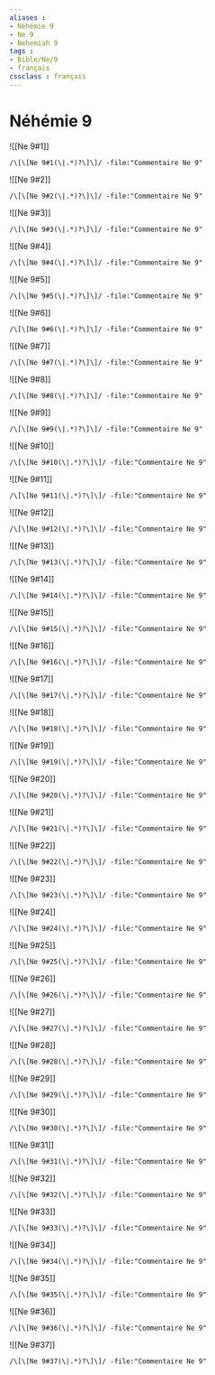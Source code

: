 ```yaml
---
aliases : 
- Néhémie 9
- Ne 9
- Nehemiah 9
tags : 
- Bible/Ne/9
- français
cssclass : français
---
```


# Néhémie 9

![[Ne 9#1]]

```query
/\[\[Ne 9#1(\|.*)?\]\]/ -file:"Commentaire Ne 9"
```

![[Ne 9#2]]

```query
/\[\[Ne 9#2(\|.*)?\]\]/ -file:"Commentaire Ne 9"
```

![[Ne 9#3]]

```query
/\[\[Ne 9#3(\|.*)?\]\]/ -file:"Commentaire Ne 9"
```

![[Ne 9#4]]

```query
/\[\[Ne 9#4(\|.*)?\]\]/ -file:"Commentaire Ne 9"
```

![[Ne 9#5]]

```query
/\[\[Ne 9#5(\|.*)?\]\]/ -file:"Commentaire Ne 9"
```

![[Ne 9#6]]

```query
/\[\[Ne 9#6(\|.*)?\]\]/ -file:"Commentaire Ne 9"
```

![[Ne 9#7]]

```query
/\[\[Ne 9#7(\|.*)?\]\]/ -file:"Commentaire Ne 9"
```

![[Ne 9#8]]

```query
/\[\[Ne 9#8(\|.*)?\]\]/ -file:"Commentaire Ne 9"
```

![[Ne 9#9]]

```query
/\[\[Ne 9#9(\|.*)?\]\]/ -file:"Commentaire Ne 9"
```

![[Ne 9#10]]

```query
/\[\[Ne 9#10(\|.*)?\]\]/ -file:"Commentaire Ne 9"
```

![[Ne 9#11]]

```query
/\[\[Ne 9#11(\|.*)?\]\]/ -file:"Commentaire Ne 9"
```

![[Ne 9#12]]

```query
/\[\[Ne 9#12(\|.*)?\]\]/ -file:"Commentaire Ne 9"
```

![[Ne 9#13]]

```query
/\[\[Ne 9#13(\|.*)?\]\]/ -file:"Commentaire Ne 9"
```

![[Ne 9#14]]

```query
/\[\[Ne 9#14(\|.*)?\]\]/ -file:"Commentaire Ne 9"
```

![[Ne 9#15]]

```query
/\[\[Ne 9#15(\|.*)?\]\]/ -file:"Commentaire Ne 9"
```

![[Ne 9#16]]

```query
/\[\[Ne 9#16(\|.*)?\]\]/ -file:"Commentaire Ne 9"
```

![[Ne 9#17]]

```query
/\[\[Ne 9#17(\|.*)?\]\]/ -file:"Commentaire Ne 9"
```

![[Ne 9#18]]

```query
/\[\[Ne 9#18(\|.*)?\]\]/ -file:"Commentaire Ne 9"
```

![[Ne 9#19]]

```query
/\[\[Ne 9#19(\|.*)?\]\]/ -file:"Commentaire Ne 9"
```

![[Ne 9#20]]

```query
/\[\[Ne 9#20(\|.*)?\]\]/ -file:"Commentaire Ne 9"
```

![[Ne 9#21]]

```query
/\[\[Ne 9#21(\|.*)?\]\]/ -file:"Commentaire Ne 9"
```

![[Ne 9#22]]

```query
/\[\[Ne 9#22(\|.*)?\]\]/ -file:"Commentaire Ne 9"
```

![[Ne 9#23]]

```query
/\[\[Ne 9#23(\|.*)?\]\]/ -file:"Commentaire Ne 9"
```

![[Ne 9#24]]

```query
/\[\[Ne 9#24(\|.*)?\]\]/ -file:"Commentaire Ne 9"
```

![[Ne 9#25]]

```query
/\[\[Ne 9#25(\|.*)?\]\]/ -file:"Commentaire Ne 9"
```

![[Ne 9#26]]

```query
/\[\[Ne 9#26(\|.*)?\]\]/ -file:"Commentaire Ne 9"
```

![[Ne 9#27]]

```query
/\[\[Ne 9#27(\|.*)?\]\]/ -file:"Commentaire Ne 9"
```

![[Ne 9#28]]

```query
/\[\[Ne 9#28(\|.*)?\]\]/ -file:"Commentaire Ne 9"
```

![[Ne 9#29]]

```query
/\[\[Ne 9#29(\|.*)?\]\]/ -file:"Commentaire Ne 9"
```

![[Ne 9#30]]

```query
/\[\[Ne 9#30(\|.*)?\]\]/ -file:"Commentaire Ne 9"
```

![[Ne 9#31]]

```query
/\[\[Ne 9#31(\|.*)?\]\]/ -file:"Commentaire Ne 9"
```

![[Ne 9#32]]

```query
/\[\[Ne 9#32(\|.*)?\]\]/ -file:"Commentaire Ne 9"
```

![[Ne 9#33]]

```query
/\[\[Ne 9#33(\|.*)?\]\]/ -file:"Commentaire Ne 9"
```

![[Ne 9#34]]

```query
/\[\[Ne 9#34(\|.*)?\]\]/ -file:"Commentaire Ne 9"
```

![[Ne 9#35]]

```query
/\[\[Ne 9#35(\|.*)?\]\]/ -file:"Commentaire Ne 9"
```

![[Ne 9#36]]

```query
/\[\[Ne 9#36(\|.*)?\]\]/ -file:"Commentaire Ne 9"
```

![[Ne 9#37]]

```query
/\[\[Ne 9#37(\|.*)?\]\]/ -file:"Commentaire Ne 9"
```

